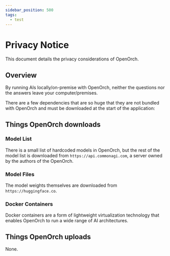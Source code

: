 ```yaml
---
sidebar_position: 500
tags:
  - test
---
```


# Privacy Notice

This document details the privacy considerations of OpenOrch.

## Overview

By running AIs locally/on-premise with OpenOrch, neither the questions nor the answers leave your computer/premises.

There are a few dependencies that are so huge that they are not bundled with OpenOrch and must be downloaded at the start of the application:

## Things OpenOrch downloads

### Model List

There is a small list of hardcoded models in OpenOrch, but the rest of the model list is downloaded from `https://api.commonagi.com`, a server owned by the authors of the OpenOrch.

### Model Files

The model weights themselves are downloaded from `https://huggingface.co`.

### Docker Containers

Docker containers are a form of lightweight virtualization technology that enables OpenOrch to run a wide range of AI architectures.

## Things OpenOrch uploads

None.

